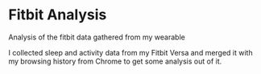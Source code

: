 # Fitbit Analysis
Analysis of the fitbit data gathered from my wearable

I collected sleep and activity data from my Fitbit Versa and merged it with my browsing history from Chrome to get some analysis out of it.
